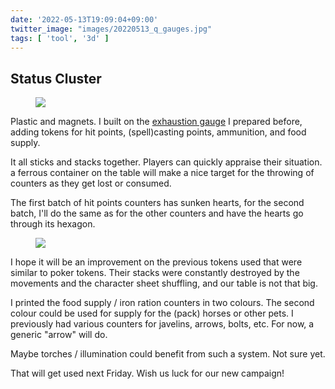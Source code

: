 ```yaml
---
date: '2022-05-13T19:09:04+09:00'
twitter_image: "images/20220513_q_gauges.jpg"
tags: [ 'tool', '3d' ]
---
```


## Status Cluster

<figure class="right">
<img src="images/20220513_gauges.jpg" loading="lazy" />
<figcaption>
</figcaption>
</figure>

Plastic and magnets. I built on the [exhaustion gauge](/20220429.html?f=status_cluster&t=Exhaustion_Gauge) I prepared before, adding tokens for hit points, (spell)casting points, ammunition, and food supply.

It all sticks and stacks together. Players can quickly appraise their situation. a ferrous container on the table will make a nice target for the throwing of counters as they get lost or consumed.

The first batch of hit points counters has sunken hearts, for the second batch, I'll do the same as for the other counters and have the hearts go through its hexagon.

<figure class="left small">
<img src="images/20220513_tokens.jpg" loading="lazy" />
<figcaption>
</figcaption>
</figure>

I hope it will be an improvement on the previous tokens used that were similar to poker tokens. Their stacks were constantly destroyed by the movements and the character sheet shuffling, and our table is not that big.

I printed the food supply / iron ration counters in two colours. The second colour could be used for supply for the (pack) horses or other pets. I previously had various counters for javelins, arrows, bolts, etc. For now, a generic "arrow" will do.

Maybe torches / illumination could benefit from such a system. Not sure yet.

That will get used next Friday. Wish us luck for our new campaign!

